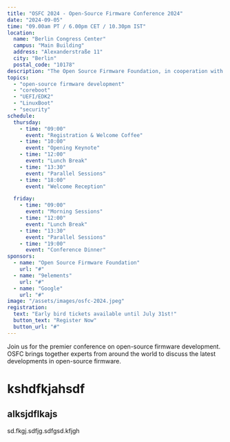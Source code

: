 ```yaml
---
title: "OSFC 2024 - Open-Source Firmware Conference 2024"
date: "2024-09-05"
time: "09.00am PT / 6.00pm CET / 10.30pm IST"
location:
  name: "Berlin Congress Center"
  campus: "Main Building"
  address: "Alexanderstraße 11"
  city: "Berlin"
  postal_code: "10178"
description: "The Open Source Firmware Foundation, in cooperation with 9elements and Google will host this year's OSFC in Germany"
topics:
  - "open-source firmware development"
  - "coreboot"
  - "UEFI/EDK2"
  - "LinuxBoot"
  - "security"
schedule:
  thursday:
    - time: "09:00"
      event: "Registration & Welcome Coffee"
    - time: "10:00"
      event: "Opening Keynote"
    - time: "12:00"
      event: "Lunch Break"
    - time: "13:30"
      event: "Parallel Sessions"
    - time: "18:00"
      event: "Welcome Reception"

  friday:
    - time: "09:00"
      event: "Morning Sessions"
    - time: "12:00"
      event: "Lunch Break"
    - time: "13:30"
      event: "Parallel Sessions"
    - time: "19:00"
      event: "Conference Dinner"
sponsors:
  - name: "Open Source Firmware Foundation"
    url: "#"
  - name: "9elements"
    url: "#"
  - name: "Google"
    url: "#"
image: "/assets/images/osfc-2024.jpeg"
registration:
  text: "Early bird tickets available until July 31st!"
  button_text: "Register Now"
  button_url: "#"
---
```


Join us for the premier conference on open-source firmware development. OSFC brings together experts from around the world to discuss the latest developments in open-source firmware.

# kshdfkjahsdf

## alksjdflkajs
sd.fkgj.sdfjg.sdfgsd.kfjgh